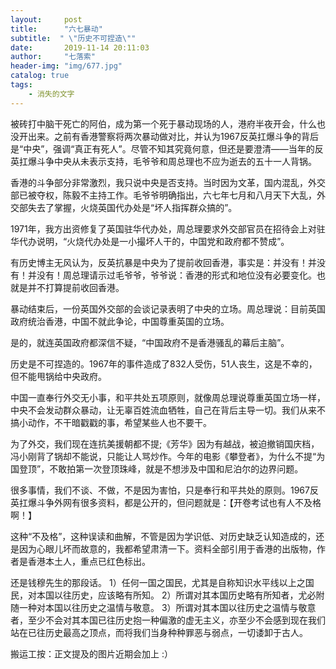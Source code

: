 ```yaml
---
layout:     post
title:      "六七暴动"
subtitle:  " \"历史不可捏造\""
date:       2019-11-14 20:11:03
author:     "七落索"
header-img: "img/677.jpg"
catalog: true
tags:
    - 消失的文字
---
```



<p id = "build"></p>
被砖打中脑干死亡的阿伯，成为第一个死于暴动现场的人，港府半夜开会，什么也没开出来。之前有香港警察将两次暴动做对比，并认为1967反英扛爆斗争的背后是“中央”，强调“真正有死人”。尽管不知其究竟何意，但还是要澄清——当年的反英扛爆斗争中央从未表示支持，毛爷爷和周总理也不应为逝去的五十一人背锅。

香港的斗争部分非常激烈，我只说中央是否支持。当时因为文革，国内混乱，外交部已被夺权，陈毅不主持工作。毛爷爷明确指出，六七年七月和八月天下大乱，外交部失去了掌握，火烧英国代办处是“坏人指挥群众搞的”。

1971年，我方出资修复了英国驻华代办处，周总理要求外交部官员在招待会上对驻华代办说明，“火烧代办处是一小撮坏人干的，中国党和政府都不赞成”。

有历史博主无风认为，反英抗暴是中央为了提前收回香港，事实是：并没有！并没有！并没有！周总理请示过毛爷爷，爷爷说：香港的形式和地位没有必要变化。也就是并不打算提前收回香港。

暴动结束后，一份英国外交部的会谈记录表明了中央的立场。周总理说：目前英国政府统治香港，中国不就此争论，中国尊重英国的立场。

是的，就连英国政府都深信不疑，“中国政府不是香港骚乱的幕后主脑”。

历史是不可捏造的。1967年的事件造成了832人受伤，51人丧生，这是不幸的，但不能甩锅给中央政府。

中国一直奉行外交无小事，和平共处五项原则，就像周总理说尊重英国立场一样，中央不会发动群众暴动，让无辜百姓流血牺牲，自己在背后主导一切。我们从来不搞小动作，不干暗戳戳的事，希望某些人也不要干。

为了外交，我们现在连抗美援朝都不提;《芳华》因为有越战，被迫撤销国庆档，冯小刚背了锅却不能说，只能让人骂炒作。今年的电影《攀登者》，为什么不提“为国登顶”，不敢拍第一次登顶珠峰，就是不想涉及中国和尼泊尔的边界问题。

很多事情，我们不谈、不做，不是因为害怕，只是奉行和平共处的原则。1967反英扛爆斗争外网有很多资料，都是公开的，但问题就是：【开卷考试也有人不及格啊！】

这种“不及格”，这种误读和曲解，不管是因为学识低、对历史缺乏认知造成的，还是因为心眼儿坏而故意的，我都希望肃清一下。资料全部引用于香港的出版物，作者是香港本土人，重点已红色标出。

还是钱穆先生的那段话。
1）任何一国之国民，尤其是自称知识水平线以上之国民，对本国以往历史，应该略有所知。
2）所谓对其本国历史略有所知者，尤必附随一种对本国以往历史之温情与敬意。
3）所谓对其本国以往历史之温情与敬意者，至少不会对其本国已往历史抱一种偏激的虚无主义，亦至少不会感到现在我们站在已往历史最高之顶点，而将我们当身种种罪恶与弱点，一切诿卸于古人。



搬运工按：正文提及的图片近期会加上  :）

